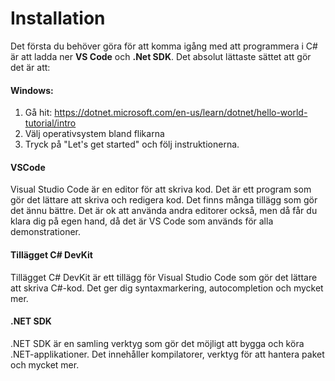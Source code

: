 
# Installation

Det första du behöver göra för att komma igång med att programmera i C# är att ladda ner **VS Code** och **.Net SDK**. 
Det absolut lättaste sättet att gör det är att:

#### Windows:
1. Gå hit: https://dotnet.microsoft.com/en-us/learn/dotnet/hello-world-tutorial/intro
2. Välj operativsystem bland flikarna
3. Tryck på "Let's get started" och följ instruktionerna.

#### VSCode

Visual Studio Code är en editor för att skriva kod. Det är ett program som gör det lättare att skriva och redigera kod. Det finns många tillägg som gör det ännu bättre. Det är ok att använda andra editorer också, men då får du klara dig på egen hand, då det är VS Code som används för alla demonstrationer.

#### Tillägget C# DevKit

Tillägget C# DevKit är ett tillägg för Visual Studio Code som gör det lättare att skriva C#-kod. Det ger dig syntaxmarkering, autocompletion och mycket mer.

#### .NET SDK

.NET SDK är en samling verktyg som gör det möjligt att bygga och köra .NET-applikationer. Det innehåller kompilatorer, verktyg för att hantera paket och mycket mer.
